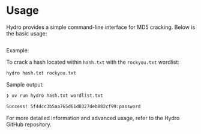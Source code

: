 # Usage

Hydro provides a simple command-line interface for MD5 cracking. Below is the basic usage:

```bash

```

Example:

To crack a hash located within `hash.txt` with the `rockyou.txt` wordlist:

```bash
hydro hash.txt rockyou.txt
```

Sample output:

```bash
❯ uv run hydro hash.txt wordlist.txt

Success! 5f4dcc3b5aa765d61d8327deb882cf99:password
```

For more detailed information and advanced usage, refer to the Hydro GitHub repository.
